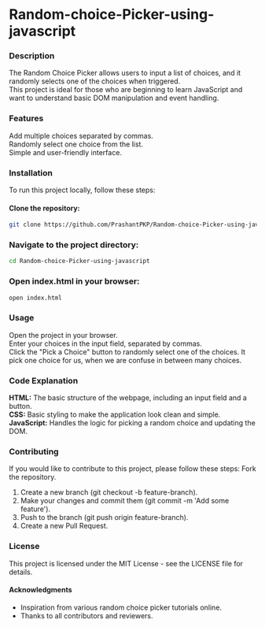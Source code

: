 # Random-choice-Picker-using-javascript

### **Description**
The Random Choice Picker allows users to input a list of choices, and it randomly selects one of the choices when triggered.   
This project is ideal for those who are beginning to learn JavaScript and want to understand basic DOM manipulation and event handling.

### **Features**
Add multiple choices separated by commas.  
Randomly select one choice from the list.  
Simple and user-friendly interface.  

### **Installation**
To run this project locally, follow these steps:

#### Clone the repository:

```bash
git clone https://github.com/PrashantPKP/Random-choice-Picker-using-javascript.git
```

### Navigate to the project directory:

```bash
cd Random-choice-Picker-using-javascript
```

### Open index.html in your browser:

```bash
open index.html
```

### **Usage**
Open the project in your browser.  
Enter your choices in the input field, separated by commas.  
Click the "Pick a Choice" button to randomly select one of the choices.
It pick one choice for us, when we are confuse in between many choices.

### **Code Explanation**
**HTML:** The basic structure of the webpage, including an input field and a button.  
**CSS:** Basic styling to make the application look clean and simple.  
**JavaScript:** Handles the logic for picking a random choice and updating the DOM.  

### **Contributing**
If you would like to contribute to this project, please follow these steps:
Fork the repository.
1. Create a new branch (git checkout -b feature-branch).  
2. Make your changes and commit them (git commit -m 'Add some feature').  
3. Push to the branch (git push origin feature-branch).  
4. Create a new Pull Request.  

### **License**
This project is licensed under the MIT License - see the LICENSE file for details.  

#### **Acknowledgments**
- Inspiration from various random choice picker tutorials online.  
- Thanks to all contributors and reviewers.

